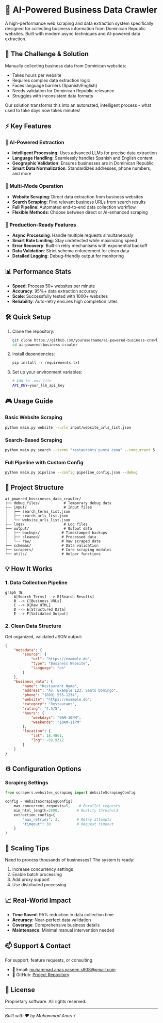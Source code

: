 # 🤖 AI-Powered Business Data Crawler

A high-performance web scraping and data extraction system specifically designed for collecting business information from Dominican Republic websites. Built with modern async techniques and AI-powered data extraction.

## 🎯 The Challenge & Solution

Manually collecting business data from Dominican websites:
- Takes hours per website
- Requires complex data extraction logic
- Faces language barriers (Spanish/English)
- Needs validation for Dominican Republic relevance
- Struggles with inconsistent data formats

Our solution transforms this into an automated, intelligent process - what used to take days now takes minutes!

## ⚡ Key Features

### 🧠 AI-Powered Extraction
- **Intelligent Processing**: Uses advanced LLMs for precise data extraction
- **Language Handling**: Seamlessly handles Spanish and English content
- **Geographic Validation**: Ensures businesses are in Dominican Republic
- **Smart Data Normalization**: Standardizes addresses, phone numbers, and more

### 🚀 Multi-Mode Operation
- **Website Scraping**: Direct data extraction from business websites
- **Search Scraping**: Find relevant business URLs from search results
- **Full Pipeline**: Automated end-to-end data collection workflow
- **Flexible Methods**: Choose between direct or AI-enhanced scraping

### 💪 Production-Ready Features
- **Async Processing**: Handle multiple requests simultaneously
- **Smart Rate Limiting**: Stay undetected while maximizing speed
- **Error Recovery**: Built-in retry mechanisms with exponential backoff
- **Data Validation**: Strict schema enforcement for clean data
- **Detailed Logging**: Debug-friendly output for monitoring

## 📊 Performance Stats

- **Speed**: Process 50+ websites per minute
- **Accuracy**: 95%+ data extraction accuracy
- **Scale**: Successfully tested with 1000+ websites
- **Reliability**: Auto-retry ensures high completion rates

## 🛠️ Quick Setup

1. Clone the repository:

   ```bash
   git clone https://github.com/yourusername/ai-powered-business-crawler.git
   cd ai-powered-business-crawler
   ```

2. Install dependencies:

   ```bash
   pip install -r requirements.txt
   ```

3. Set up your environment variables:

   ```bash
   # Add to .env file
   API_KEY=your_llm_api_key
   ```

## 🎮 Usage Guide

### Basic Website Scraping

```bash
python main.py website --urls input/website_urls_list.json
```

### Search-Based Scraping

```bash
python main.py search --terms "restaurants punta cana" --concurrent 5
```

### Full Pipeline with Custom Config

```bash
python main.py pipeline --config pipeline_config.json --debug
```

## 📁 Project Structure

```plaintext
ai_powered_bussineses_data_crawler/
├── debug_files/           # Temporary debug data
├── input/                 # Input files
│   ├── search_terms_list.json
│   ├── search_urls_list.json
│   └── website_urls_list.json
├── logs/                  # Log files
├── output/                # Output data
│   ├── backups/          # Timestamped backups
│   ├── cleaned/          # Processed data
│   └── raw/              # Raw scraped data
├── schemas/              # Data validation
├── scrapers/             # Core scraping modules
└── utils/                # Helper functions
```

## 💡 How It Works

### 1. Data Collection Pipeline

```mermaid
graph TB
    A[Search Terms] --> B[Search Results]
    B --> C[Business URLs]
    C --> D[Raw HTML]
    D --> E[Structured Data]
    E --> F[Validated Output]
```

### 2. Clean Data Structure

Get organized, validated JSON output:

```json
{
    "metadata": {
        "source": {
            "url": "https://example.do",
            "type": "Business Website",
            "language": "es"
        }
    },
    "business_data": {
        "name": "Restaurant Name",
        "address": "Av. Example 123, Santo Domingo",
        "phone": "(809) 555-1234",
        "website": "https://example.do",
        "category": "Restaurant",
        "rating": "4.5/5",
        "hours": {
            "weekdays": "9AM-10PM",
            "weekends": "10AM-11PM"
        },
        "location": {
            "lat": 18.4861,
            "lng": -69.9312
        }
    }
}
```

## ⚙️ Configuration Options

### Scraping Settings

```python
from scrapers.websites_scraping import WebsiteScrapingConfig

config = WebsiteScrapingConfig(
    max_concurrent_requests=5,    # Parallel requests
    min_html_length=2000,        # Quality threshold
    extraction_config={
        "max_retries": 3,        # Retry attempts
        "timeout": 30            # Request timeout
    }
)
```

## 🚀 Scaling Tips

Need to process thousands of businesses? The system is ready:

1. Increase concurrency settings
2. Enable batch processing
3. Add proxy support
4. Use distributed processing

## 📈 Real-World Impact

- **Time Saved**: 95% reduction in data collection time
- **Accuracy**: Near-perfect data validation
- **Coverage**: Comprehensive business details
- **Maintenance**: Minimal manual intervention needed

## 📫 Support & Contact

For support, feature requests, or consulting:
- 📧 Email: muhammad.anas.yaseen.s608@gmail.com
- 🌟 GitHub: [Project Repository](#)

## 📜 License

Proprietary software. All rights reserved.

---

*Built with ❤️ by Muhammad Anas* ⚡